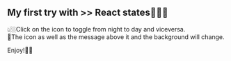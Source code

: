 ## My first try with >> React states🤹🏻‍♀️ 

👆🏼Click on the icon to toggle from night to day and viceversa.</br>
🎨The icon as well as the message above it and the background will change.</br>

Enjoy!🙋‍♀️
